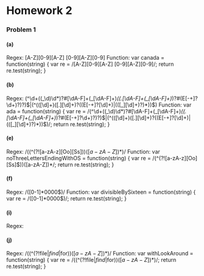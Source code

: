 # Homework 2

### Problem 1

#### (a)
Regex: [A-Z][0-9][A-Z] [0-9][A-Z][0-9]
Function: 
var canada = function(string) {
    var re = /[A-Z][0-9][A-Z] [0-9][A-Z][0-9]/;
    return re.test(string);
}

#### (b)
Regex: (^\d+((\_\d)\d*)?#[\dA-F]+(\_[\dA-F]+)*((\.[\dA-F]+(\_[\dA-F]+)*)?#(E[-+]?\d+)?)?)$|(^(([\d]+)([.][\d]+)?((E[-+]?[\d]+)|(([_][\d]+)?)*))$)
Function: 
var ada = function(string) {
    var re = /(^\d+((\_\d)\d*)?#[\dA-F]+(\_[\dA-F]+)*((\.[\dA-F]+(\_[\dA-F]+)*)?#(E[-+]?\d+)?)?)$|(^(([\d]+)([.][\d]+)?((E[-+]?[\d]+)|(([_][\d]+)?)*))$)/;
    return re.test(string);
}

#### (e)
Regex: /((^(?![a-zA-z][Oo][Ss]$))([a-zA-Z])*$)/
Function:
var noThreeLettersEndingWithOS = function(string) {
    var re = /(^(?![a-zA-z][Oo][Ss]$))([a-zA-Z])*/;
    return re.test(string);
}

#### (f)
Regex: /([0-1]*0000$)/
Function:
var divisibleBySixteen = function(string) {
    var re = /([0-1]*0000$)/;
    return re.test(string);
}

#### (i)
Regex: 

#### (j)
Regex: /((^(?!file$|find$|for$))([a-zA-Z])*$)/
Function: 
var withLookAround = function(string) {
    var re = /((^(?!file$|find$|for$))([a-zA-Z])*$)/;
    return re.test(string);
}